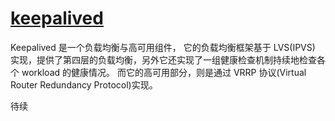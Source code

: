 # [keepalived](https://github.com/acassen/keepalived)

Keepalived 是一个负载均衡与高可用组件，
它的负载均衡框架基于 LVS(IPVS) 实现，提供了第四层的负载均衡，另外它还实现了一组健康检查机制持续地检查各个 workload 的健康情况。
而它的高可用部分，则是通过 VRRP 协议(Virtual Router Redundancy Protocol)实现。


待续
